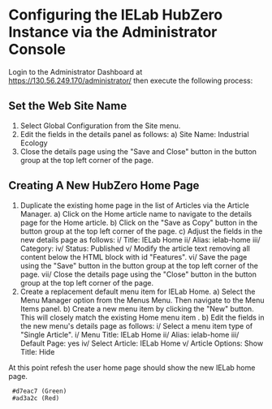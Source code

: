 # Configuring the IELab HubZero Instance via the Administrator Console

Login to the Administrator Dashboard at https://130.56.249.170/administrator/ then execute the following process:

## Set the Web Site Name

1. Select Global Configuration from the Site menu.
2. Edit the fields in the details panel as follows:
   a) Site Name: Industrial Ecology
3. Close the details page using the "Save and Close" button in the button group at the top left corner of the page.

## Creating A New HubZero Home Page

1. Duplicate the existing home page in the list of Articles via the Article Manager.
  a) Click on the Home article name to navigate to the details page for the Home article.
  b) Click on the "Save as Copy" button in the button group at the top left corner of the page.
  c) Adjust the fields in the new details page as follows:
    i/ Title: IELab Home
    ii/ Alias: ielab-home
    iii/ Category: 
    iv/ Status: Published
    v/ Modify the article text removing all content below the HTML block with id "Features".
    vi/ Save the page using the "Save" button in the button group at the top left corner of the page.
    vii/ Close the details page using the "Close" button in the button group at the top left corner of the page.
2. Create a replacement default menu item for IELab Home. 
  a) Select the Menu Manager option from the Menus Menu. Then navigate to the Menu Items panel.
  b) Create a new menu item by clicking the "New" button. This will closely match the existing Home menu item .
  b) Edit the fields in the new menu's details page as follows:
    i/ Select a menu item type of "Single Article".
    i/ Menu Title: IELab Home
    ii/ Alias: ielab-home
    iii/ Default Page: yes
    iv/ Select Article: IELab Home
    v/ Article Options: Show Title: Hide
    
At this point refesh the user home page should show the new IELab home page.

     
     #d7eac7 (Green)
     #ad3a2c (Red)